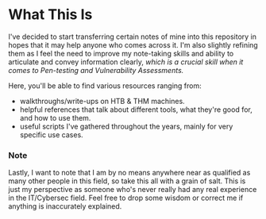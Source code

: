 # What This Is

I've decided to start transferring certain notes of mine into this repository in hopes that it may help anyone who comes across it. I'm also slightly refining them as I feel the need to improve my note-taking skills and ability to articulate and convey information clearly, _which is a crucial skill when it comes to Pen-testing and Vulnerability Assessments._

Here, you'll be able to find various resources ranging from:
- walkthroughs/write-ups on HTB & THM machines.
- helpful references that talk about different tools, what they're good for, and how to use them.
- useful scripts I've gathered throughout the years, mainly for very specific use cases.

### Note
Lastly, I want to note that I am by no means anywhere near as qualified as many other people in this field, so take this all with a grain of salt. This is just my perspective as someone who's never really had any real experience in the IT/Cybersec field. Feel free to drop some wisdom or correct me if anything is inaccurately explained.
